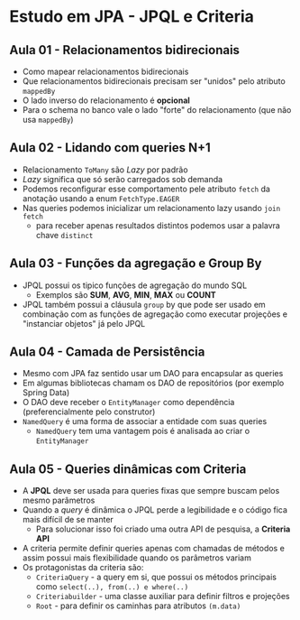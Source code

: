 # Estudo em JPA - JPQL e Criteria

## Aula 01 - Relacionamentos bidirecionais
- Como mapear relacionamentos bidirecionais
- Que relacionamentos bidirecionais precisam ser "unidos" pelo atributo `mappedBy`
- O lado inverso do relacionamento é **opcional**
- Para o schema no banco vale o lado "forte" do relacionamento (que não usa `mappedBy`)

## Aula 02 - Lidando com queries N+1
- Relacionamento `ToMany` são *Lazy* por padrão
- *Lazy* significa que só serão carregados sob demanda
- Podemos reconfigurar esse comportamento pele atributo `fetch` da anotação usando a enum `FetchType.EAGER`
- Nas queries podemos inicializar um relacionamento lazy usando `join fetch`
  - para receber apenas resultados distintos podemos usar a palavra chave `distinct`
  
## Aula 03 - Funções da agregação e Group By
- JPQL possui os tipico funções de agregação do mundo SQL
  - Exemplos são **SUM**, **AVG**, **MIN**, **MAX** ou **COUNT**
- JPQL também possui a cláusula `group` by que pode ser usado em combinação com as funções de agregação
  como executar projeções e "instanciar objetos" já pelo JPQL

## Aula 04 - Camada de Persistência
- Mesmo com JPA faz sentido usar um DAO para encapsular as queries
- Em algumas bibliotecas chamam os DAO de repositórios (por exemplo Spring Data)
- O DAO deve receber o `EntityManager` como dependência (preferencialmente pelo construtor)
- `NamedQuery` é uma forma de associar a entidade com suas queries
  - `NamedQuery` tem uma vantagem pois é analisada ao criar o `EntityManager`
  
## Aula 05 - Queries dinâmicas com Criteria
- A **JPQL** deve ser usada para queries fixas que sempre buscam pelos mesmo parâmetros
- Quando a *query* é dinâmica o JPQL perde a legibilidade e o código fica mais difícil de se manter
  - Para solucionar isso foi criado uma outra API de pesquisa, a **Criteria API**
- A criteria permite definir queries apenas com chamadas de métodos e assim possui mais flexibilidade quando os parâmetros variam
- Os protagonistas da criteria são:
  - `CriteriaQuery` - a query em si, que possui os métodos principais como `select(..), from(..) e where(..)`
  - `Criteriabuilder` - uma classe auxiliar para definir filtros e projeções
  - `Root` - para definir os caminhas para atributos `(m.data)`
 
